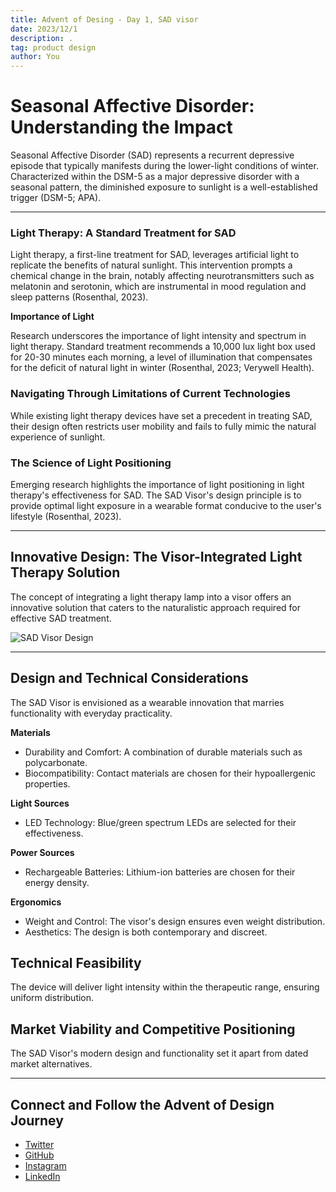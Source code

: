 ```yaml
---
title: Advent of Desing - Day 1, SAD visor
date: 2023/12/1
description: .
tag: product design
author: You
---
```


# Seasonal Affective Disorder: Understanding the Impact

Seasonal Affective Disorder (SAD) represents a recurrent depressive episode that typically manifests during the lower-light conditions of winter. Characterized within the DSM-5 as a major depressive disorder with a seasonal pattern, the diminished exposure to sunlight is a well-established trigger (DSM-5; APA).

---

### Light Therapy: A Standard Treatment for SAD

Light therapy, a first-line treatment for SAD, leverages artificial light to replicate the benefits of natural sunlight. This intervention prompts a chemical change in the brain, notably affecting neurotransmitters such as melatonin and serotonin, which are instrumental in mood regulation and sleep patterns (Rosenthal, 2023).

**Importance of Light**

Research underscores the importance of light intensity and spectrum in light therapy. Standard treatment recommends a 10,000 lux light box used for 20-30 minutes each morning, a level of illumination that compensates for the deficit of natural light in winter (Rosenthal, 2023; Verywell Health).

### Navigating Through Limitations of Current Technologies

While existing light therapy devices have set a precedent in treating SAD, their design often restricts user mobility and fails to fully mimic the natural experience of sunlight.

### The Science of Light Positioning

Emerging research highlights the importance of light positioning in light therapy's effectiveness for SAD. The SAD Visor's design principle is to provide optimal light exposure in a wearable format conducive to the user's lifestyle (Rosenthal, 2023).

---

## Innovative Design: The Visor-Integrated Light Therapy Solution

The concept of integrating a light therapy lamp into a visor offers an innovative solution that caters to the naturalistic approach required for effective SAD treatment. 


![SAD Visor Design](../../public/public/day1/iterations.png "SAD Visors")

---

## Design and Technical Considerations

The SAD Visor is envisioned as a wearable innovation that marries functionality with everyday practicality.

**Materials**
- Durability and Comfort: A combination of durable materials such as polycarbonate.
- Biocompatibility: Contact materials are chosen for their hypoallergenic properties.

**Light Sources**
- LED Technology: Blue/green spectrum LEDs are selected for their effectiveness.

**Power Sources**
- Rechargeable Batteries: Lithium-ion batteries are chosen for their energy density.

**Ergonomics**
- Weight and Control: The visor's design ensures even weight distribution.
- Aesthetics: The design is both contemporary and discreet.

## Technical Feasibility

The device will deliver light intensity within the therapeutic range, ensuring uniform distribution.

## Market Viability and Competitive Positioning

The SAD Visor's modern design and functionality set it apart from dated market alternatives.

---

## Connect and Follow the Advent of Design Journey

- [Twitter](https://twitter.com/amitoser)
- [GitHub](https://github.com/lukketsvane)
- [Instagram](https://www.instagram.com/smeltevatn/)
- [LinkedIn](https://www.linkedin.com/in/iverfinne/)
